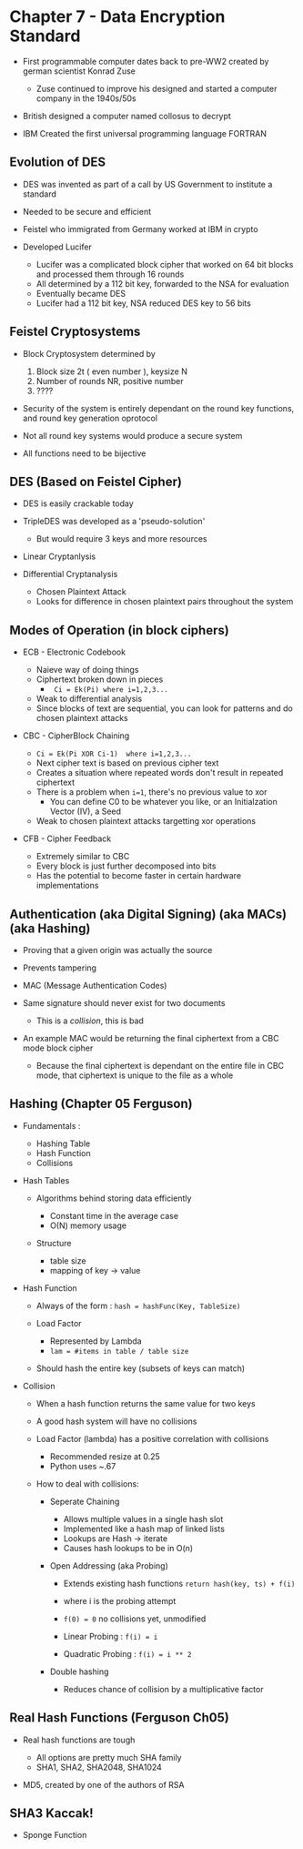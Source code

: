 # Chapter 7 - Data Encryption Standard

- First programmable computer dates back to pre-WW2 created by german scientist Konrad Zuse
    - Zuse continued to improve his designed and started a computer company in the 1940s/50s

- British designed a computer named collosus to decrypt 

- IBM Created the first universal programming language FORTRAN 

## Evolution of DES

- DES was invented as part of a call by US Government to institute a standard
- Needed to be secure and efficient 

- Feistel who immigrated from Germany worked at IBM in crypto 
- Developed Lucifer
    - Lucifer was a complicated block cipher that worked on 64 bit blocks and processed them through 16 rounds 
    - All determined by a 112 bit key, forwarded to the NSA for evaluation 
    - Eventually became DES
    - Lucifer had a 112 bit key, NSA reduced DES key to 56 bits


## Feistel Cryptosystems 

- Block Cryptosystem determined by
    1) Block size 2t ( even number ), keysize N
    2) Number of rounds NR, positive number
    3) ????

- Security of the system is entirely dependant on the round key functions, and round key generation oprotocol 
- Not all round key systems would produce a secure system 
- All functions need to be bijective 

## DES (Based on Feistel Cipher)

- DES is easily crackable today
- TripleDES was developed as a 'pseudo-solution'
    - But would require 3 keys and more resources

- Linear Cryptanlysis

- Differential Cryptanalysis
    - Chosen Plaintext Attack 
    - Looks for difference in chosen plaintext pairs throughout the system 


## Modes of Operation (in block ciphers)

- ECB - Electronic Codebook 
    - Naieve way of doing things 
    - Ciphertext broken down in pieces
        - ` Ci = Ek(Pi) where i=1,2,3...`
    - Weak to differential analysis
    - Since blocks of text are sequential, you can look for patterns and do chosen plaintext attacks

- CBC - CipherBlock Chaining
    - `Ci = Ek(Pi XOR Ci-1)  where i=1,2,3...`
    - Next cipher text is based on previous cipher text 
    - Creates a situation where repeated words don't result in repeated ciphertext 
    - There is a problem when `i=1`, there's no previous value to xor
        - You can define C0 to be whatever you like, or an Initialzation Vector (IV), a Seed
    - Weak to chosen plaintext attacks targetting xor operations 

- CFB - Cipher Feedback 
    - Extremely similar to CBC 
    - Every block is just further decomposed into bits
    - Has the potential to become faster in certain hardware implementations 


## Authentication (aka Digital Signing) (aka MACs) (aka Hashing)

- Proving that a given origin was actually the source 
- Prevents tampering 

- MAC (Message Authentication Codes)

- Same signature should never exist for two documents
    - This is a *collision*, this is bad 

- An example MAC would be returning the final ciphertext from a CBC mode block cipher 
    - Because the final ciphertext is dependant on the entire file in CBC mode, that ciphertext is unique to the file as a whole

## Hashing  (Chapter 05 Ferguson)

- Fundamentals :
    - Hashing Table
    - Hash Function 
    - Collisions 


- Hash Tables
    - Algorithms behind storing data efficiently
        - Constant time in the average case
        - O(N) memory usage 

    - Structure 
        - table size
        - mapping of key -> value 

- Hash Function 
    - Always of the form : 
        `hash = hashFunc(Key, TableSize)`
    - Load Factor
        - Represented by Lambda
        -  `lam = #items in table / table size`

    - Should hash the entire key (subsets of keys can match)

- Collision
    - When a hash function returns the same value for two keys
    - A good hash system will have no collisions 
    - Load Factor (lambda)  has a positive correlation with collisions
        - Recommended resize at 0.25
        - Python uses ~.67 

    - How to deal with collisions:
        - Seperate Chaining
            - Allows multiple values in a single hash slot
            - Implemented like a hash map of linked lists
            - Lookups are Hash -> iterate 
            - Causes hash lookups to be in O(n)

        - Open Addressing (aka Probing)
            - Extends existing hash functions 
                `return hash(key, ts) + f(i)`
            - where i is the probing attempt 
            - `f(0) = 0` no collisions yet, unmodified 

            - Linear Probing : `f(i) = i`
            - Quadratic Probing : `f(i) = i ** 2` 

        - Double hashing    
            - Reduces chance of collision by a multiplicative factor


## Real Hash Functions (Ferguson Ch05)

- Real hash functions are tough
    - All options are pretty much SHA family
    - SHA1, SHA2, SHA2048, SHA1024 

- MD5, created by one of the authors of RSA 
    
## SHA3 Kaccak!

- Sponge Function 
